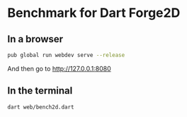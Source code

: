 # Benchmark for Dart Forge2D

## In a browser
```sh
pub global run webdev serve --release
```
And then go to http://127.0.0.1:8080

## In the terminal
```sh
dart web/bench2d.dart
```




